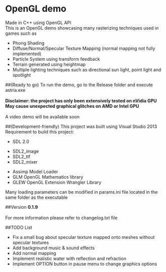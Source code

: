 # OpenGL demo
Made in C++ using OpenGL API <br>
This is an OpenGL demo showcasing many rasterizing techniques used in games such as

 - Phong Shading
 - Diffuse/Normal/Specular Texture Mapping (normal mapping not fully implemented)
 - Particle System using transform feedback
 - Terrain generated using heightmap
 - Multiple lighting techniques such as directional sun light, point light and spotlight

##(Ready to go)
To run the demo, go to the Release folder and execute astria.exe <br> <br>
**Disclaimer: the project has only been extensively tested on nVidia GPU <br> 
May cause unexpected graphical glitches on AMD or Intel GPU**
<br><br>
A video demo will be available soon

##(Development-friendly)
This project was built using Visual Studio 2013 <br>
Requirement to build this project:

 * SDL 2.0
  - SDL2_image
  - SDL2_ttf
  - SDL2_mixer
 * Assimp Model Loader
 * GLM OpenGL Mathematics library
 * GLEW OpenGL Extension Wrangler Library

Many loading parameters can be modified in params.ini file located in the same folder as the executable

##Version
__0.1.9__<br><br>
For more information please refer to changelog.txt file 

##TODO List
- Fix a small bug about specular texture mapped onto meshes without specular textures
- Add background music & sound effects
- Add normal mapping
- Implement realistic water with reflection and refraction
- Implement OPTION button in pause menu to change graphics options
